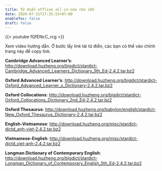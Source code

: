 ```yaml
---
title: Từ điển offline all-in-one cho iOS
date: 2020-07-31T17:35:53+07:00
enableToc: false
draft: false
---
```


{{< youtube fQfENcC_rcg >}}

Xem video hướng dẫn. Ở bước lấy link tải từ điển, các bạn có thể vào chính trang này để copy link.

**Cambridge Advanced Learner’s**:
http://download.huzheng.org/bigdict/stardict-Cambridge_Advanced_Learners_Dictionary_3th_Ed-2.4.2.tar.bz2

**Oxford Advanced Learner’s**:
http://download.huzheng.org/bigdict/stardict-Oxford_Advanced_Learner_s_Dictionary-2.4.2.tar.bz2

**Oxford Collocations**:
http://download.huzheng.org/bigdict/stardict-Oxford_Collocations_Dictionary_2nd_Ed-2.4.2.tar.bz2

**Oxford Thesaurus**:
http://download.huzheng.org/babylon/english/stardict-New_Oxford_Thesaurus_Dictionary-2.4.2.tar.bz2

**English-Vietnamese**:
http://download.huzheng.org/misc/stardict-dictd_anh-viet-2.4.2.tar.bz2

**Vietnamese-English**:
http://download.huzheng.org/misc/stardict-dictd_viet-anh-2.4.2.tar.bz2

**Longman Dictionary of Contemporary English**:
http://download.huzheng.org/bigdict/stardict-Longman_Dictionary_of_Contemporary_English_5th_Ed-2.4.2.tar.bz2
